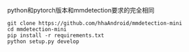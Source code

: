 python和pytorch版本和mmdetection要求的完全相同

    git clone https://github.com/hhaAndroid/mmdetection-mini
    cd mmdetection-mini
    pip install -r requirements.txt
    python setup.py develop

